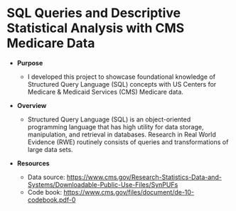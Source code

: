 # SQL Queries and Descriptive Statistical Analysis with CMS Medicare Data

* **Purpose** 
  - I developed this project to showcase foundational knowledge of Structured Query Language (SQL) concepts with US Centers for Medicare & Medicaid Services (CMS) Medicare data. 
 
* **Overview** 
  - Structured Query Language (SQL) is an object-oriented programming language that has high utility for data storage, manipulation, and retrieval in databases. Research in Real World Evidence (RWE) routinely consists of queries and transformations of large data sets.

* **Resources**
  - Data source: https://www.cms.gov/Research-Statistics-Data-and-Systems/Downloadable-Public-Use-Files/SynPUFs
  - Code book: https://www.cms.gov/files/document/de-10-codebook.pdf-0

